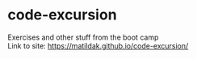 # code-excursion
Exercises and other stuff from the boot camp <br>
Link to site: https://matildak.github.io/code-excursion/
